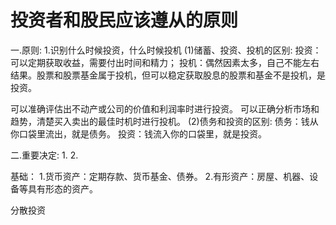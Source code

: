 # 投资者和股民应该遵从的原则
一.原则:
1.识别什么时候投资，什么时候投机
(1)储蓄、投资、投机的区别:
  投资：可以定期获取收益，需要付出时间和精力；
  投机：偶然因素太多，自己不能左右结果。股票和股票基金属于投机，但可以稳定获取股息的股票和基金不是投机，是投资。

  可以准确评估出不动产或公司的价值和利润率时进行投资。
  可以正确分析市场和趋势，清楚买入卖出的最佳时机时进行投机。
(2)债务和投资的区别:
  债务：钱从你口袋里流出，就是债务。
  投资：钱流入你的口袋里，就是投资。

二.重要决定:
1.
2.

基础：
1.货币资产：定期存款、货币基金、债券。
2.有形资产：房屋、机器、设备等具有形态的资产。

分散投资